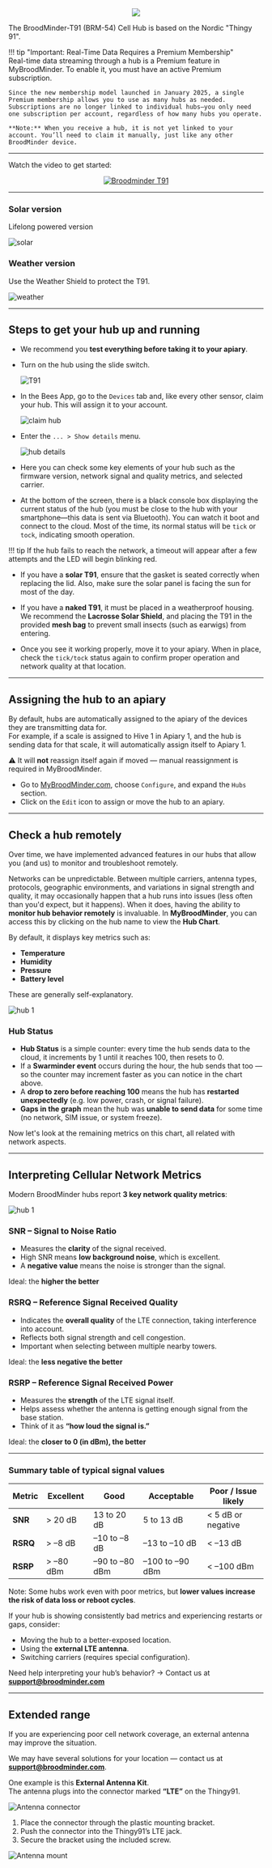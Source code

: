 <div style="text-align:center;"><img src="../assets/60_hubs.assets/Cell_T91.jpeg"></div>

The BroodMinder-T91 (BRM-54) Cell Hub is based on the Nordic "Thingy 91".

!!! tip "Important: Real-Time Data Requires a Premium Membership"  
    Real-time data streaming through a hub is a Premium feature in MyBroodMinder. To enable it, you must have an active Premium subscription.

    Since the new membership model launched in January 2025, a single Premium membership allows you to use as many hubs as needed. Subscriptions are no longer linked to individual hubs—you only need one subscription per account, regardless of how many hubs you operate.

    **Note:** When you receive a hub, it is not yet linked to your account. You’ll need to claim it manually, just like any other BroodMinder device. 

<hr>

Watch the video to get started:  
<div align="center">
    <a href="https://youtu.be/4Mh9DT7VblI" target="_blank">
        <img src="https://img.youtube.com/vi/4Mh9DT7VblI/0.jpg" alt="Broodminder T91">
    </a>
</div>
<hr>

### Solar version

Lifelong powered version

![solar](../assets/60_hubs.assets/image-20230408081237234.png#mediumImg)

### Weather version   

Use the Weather Shield to protect the T91.

![weather](../assets/60_hubs.assets/image-20230408083616388.png#mediumImg)

---

## Steps to get your hub up and running

- We recommend you **test everything before taking it to your apiary**.

- Turn on the hub using the slide switch.

   ![T91](../assets/60_hubs.assets/image-20230408082210955.png#mediumImg)

- In the Bees App, go to the `Devices` tab and, like every other sensor, claim your hub. This will assign it to your account.

   ![claim hub](../assets/60_hubs.assets/claim_hub.jpg#largeImg)

- Enter the `... > Show details` menu.

   ![hub details](../assets/60_hubs.assets/hub_details.png)

- Here you can check some key elements of your hub such as the firmware version, network signal and quality metrics, and selected carrier.  
- At the bottom of the screen, there is a black console box displaying the current status of the hub (you must be close to the hub with your smartphone—this data is sent via Bluetooth). You can watch it boot and connect to the cloud. Most of the time, its normal status will be `tick` or `tock`, indicating smooth operation.

!!! tip
    If the hub fails to reach the network, a timeout will appear after a few attempts and the LED will begin blinking red.

- If you have a **solar T91**, ensure that the gasket is seated correctly when replacing the lid. Also, make sure the solar panel is facing the sun for most of the day.

- If you have a **naked T91**, it must be placed in a weatherproof housing. We recommend the **Lacrosse Solar Shield**, and placing the T91 in the provided **mesh bag** to prevent small insects (such as earwigs) from entering.

- Once you see it working properly, move it to your apiary. When in place, check the `tick/tock` status again to confirm proper operation and network quality at that location.

---

## Assigning the hub to an apiary

By default, hubs are automatically assigned to the apiary of the devices they are transmitting data for.  
For example, if a scale is assigned to Hive 1 in Apiary 1, and the hub is sending data for that scale, it will automatically assign itself to Apiary 1.  

⚠️ It will **not** reassign itself again if moved — manual reassignment is required in MyBroodMinder.

- Go to [MyBroodMinder.com](https://mybroodminder.com), choose `Configure`, and expand the `Hubs` section.
- Click on the `Edit` icon to assign or move the hub to an apiary.

---

## Check a hub remotely

Over time, we have implemented advanced features in our hubs that allow you (and us) to monitor and troubleshoot remotely.

Networks can be unpredictable. Between multiple carriers, antenna types, protocols, geographic environments, and variations in signal strength and quality, it may occasionally happen that a hub runs into issues (less often than you'd expect, but it happens).
When it does, having the ability to **monitor hub behavior remotely** is invaluable. In **MyBroodMinder**, you can access this by clicking on the hub name to view the **Hub Chart**.

By default, it displays key metrics such as:

- **Temperature**
- **Humidity**
- **Pressure**
- **Battery level**

These are generally self-explanatory.

![hub 1](../assets/60_hubs.assets/hub_chart_1.png)


### Hub Status

- **Hub Status** is a simple counter: every time the hub sends data to the cloud, it increments by 1 until it reaches 100, then resets to 0.
- If a **Swarminder event** occurs during the hour, the hub sends that too — so the counter may increment faster as you can notice in the chart above.
- A **drop to zero before reaching 100** means the hub has **restarted unexpectedly** (e.g. low power, crash, or signal failure).
- **Gaps in the graph** mean the hub was **unable to send data** for some time (no network, SIM issue, or system freeze).

Now let's look at the remaining metrics on this chart, all related with network aspects.


---

## Interpreting Cellular Network Metrics

Modern BroodMinder hubs report **3 key network quality metrics**:

![hub 1](../assets/60_hubs.assets/hub_chart_2.png)


### SNR – Signal to Noise Ratio

- Measures the **clarity** of the signal received.
- High SNR means **low background noise**, which is excellent.
- A **negative value** means the noise is stronger than the signal.

Ideal: the **higher the better**


### RSRQ – Reference Signal Received Quality

- Indicates the **overall quality** of the LTE connection, taking interference into account.
- Reflects both signal strength and cell congestion.
- Important when selecting between multiple nearby towers.

Ideal: the **less negative the better**


### RSRP – Reference Signal Received Power

- Measures the **strength** of the LTE signal itself.
- Helps assess whether the antenna is getting enough signal from the base station.
- Think of it as **“how loud the signal is.”**

Ideal: the **closer to 0 (in dBm), the better**

---

### Summary table of typical signal values

| Metric   | Excellent        | Good             | Acceptable        | Poor / Issue likely |
|----------|------------------|------------------|-------------------|---------------------|
| **SNR**  | > 20 dB          | 13 to 20 dB      | 5 to 13 dB        | < 5 dB or negative  |
| **RSRQ** | > –8 dB          | –10 to –8 dB     | –13 to –10 dB     | < –13 dB            |
| **RSRP** | > –80 dBm        | –90 to –80 dBm   | –100 to –90 dBm   | < –100 dBm          |

Note: Some hubs work even with poor metrics, but **lower values increase the risk of data loss or reboot cycles**.


If your hub is showing consistently bad metrics and experiencing restarts or gaps, consider:

- Moving the hub to a better-exposed location.
- Using the **external LTE antenna**.
- Switching carriers (requires special configuration).

Need help interpreting your hub’s behavior? → Contact us at **support@broodminder.com**


---

## Extended range

If you are experiencing poor cell network coverage, an external antenna may improve the situation.

We may have several solutions for your location — contact us at **support@broodminder.com**.

One example is this **External Antenna Kit**.  
The antenna plugs into the connector marked **“LTE”** on the Thingy91.

![Antenna connector](../assets/60_hubs.assets/image-20230408084030343.png)

1. Place the connector through the plastic mounting bracket.  
2. Push the connector into the Thingy91’s LTE jack.  
3. Secure the bracket using the included screw.

![Antenna mount](../assets/60_hubs.assets/image-20230408084356882.png)